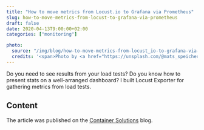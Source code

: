 ```yaml
---
title: "How to move metrics from Locust.io to Grafana via Prometheus"
slug: how-to-move-metrics-from-locust-to-grafana-via-prometheus
draft: false
date: 2020-04-13T9:00:00+02:00
categories: ["monitoring"]

photo:
  source: "/img/blog/how-to-move-metrics-from-locust_io-to-grafana-via-prometheus.jpg"
  credits: '<span>Photo by <a href="https://unsplash.com/@mats_speicher?utm_source=unsplash&amp;utm_medium=referral&amp;utm_content=creditCopyText" title="Mats Speicher">Mats Speicher</a> on <a href="https://unsplash.com/s/photos/auto-dashboard-gauges?utm_source=unsplash&amp;utm_medium=referral&amp;utm_content=creditCopyText" title="unsplash">Unsplash</a></span>'
---
```


Do you need to see results from your load tests? Do you know how to present stats on a well-arranged dashboard? I built Locust Exporter for gathering metrics from load tests.

<!--more-->

## Content

The article was published on the [Container Solutions](https://blog.container-solutions.com/how-to-move-metrics-from-locust.io-to-grafana-via-prometheus) blog.
